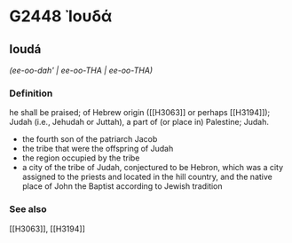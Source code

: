 # G2448 Ἰουδά

## Ioudá

_(ee-oo-dah' | ee-oo-THA | ee-oo-THA)_

### Definition

he shall be praised; of Hebrew origin ([[H3063]] or perhaps [[H3194]]); Judah (i.e., Jehudah or Juttah), a part of (or place in) Palestine; Judah.

- the fourth son of the patriarch Jacob
- the tribe that were the offspring of Judah
- the region occupied by the tribe
- a city of the tribe of Judah, conjectured to be Hebron, which was a city assigned to the priests and located in the hill country, and the native place of John the Baptist according to Jewish tradition

### See also

[[H3063]], [[H3194]]

